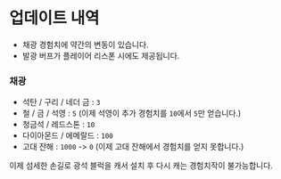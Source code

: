 # 업데이트 내역

- 채광 경험치에 약간의 변동이 있습니다.
- 발광 버프가 플레이어 리스폰 시에도 제공됩니다.

### 채광

- 석탄 / 구리 / 네더 금 : `3`
- 철 / 금 / 석영 : `5` (이제 석영이 추가 경험치를 `10`에서 `5`만 얻습니다.)
- 청금석 / 레드스톤 : `10`
- 다이아몬드 / 에메랄드 : `100`
- 고대 잔해 : `1000` -> `0` (이제 고대 잔해에서 경험치를 얻지 못합니다.)

이제 섬세한 손길로 광석 블럭을 캐서 설치 후 다시 캐는 경험치작이 불가능합니다.

